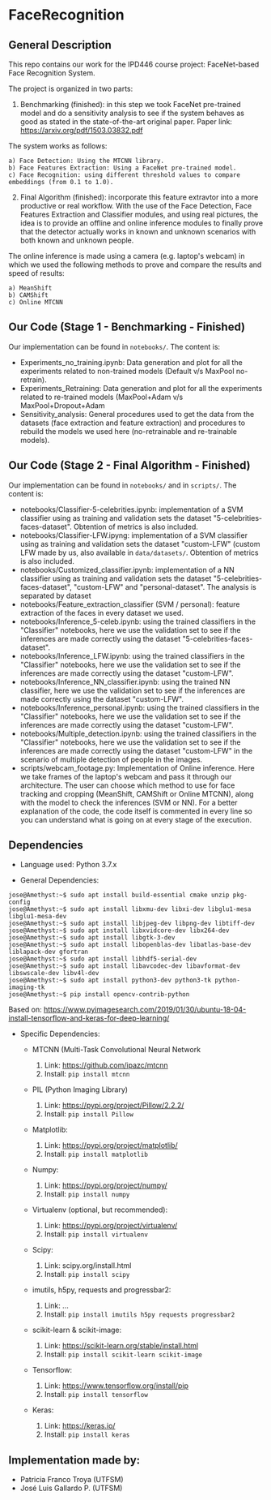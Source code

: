 # FaceRecognition

## General Description

This repo contains our work for the IPD446 course project: FaceNet-based Face Recognition System.

The project is organized in two parts:

1) Benchmarking (finished): in this step we took FaceNet pre-trained model and do a sensitivity analysis to see if the system
behaves as good as stated in the state-of-the-art original paper.
Paper link: https://arxiv.org/pdf/1503.03832.pdf

The system works as follows:

	a) Face Detection: Using the MTCNN library.
	b) Face Features Extraction: Using a FaceNet pre-trained model.
	c) Face Recognition: using different threshold values to compare embeddings (from 0.1 to 1.0).

2) Final Algorithm (finished): incorporate this feature extravtor into a more productive or real workflow. With the use of the Face Detection, Face Features Extraction and Classifier modules, and using real pictures, the idea is to provide an offline and online inference modules to finally prove that the detector actually works in known and unknown scenarios with both known and unknown people.

The online inference is made using a camera (e.g. laptop's webcam) in which we used the following methods to prove and compare the results and speed of results:

	a) MeanShift
	b) CAMShift
	c) Online MTCNN

## Our Code (Stage 1 - Benchmarking - Finished)

Our implementation can be found in `notebooks/`. The content is:

* Experiments_no_training.ipynb: Data generation and plot for all the experiments related to non-trained models (Default v/s MaxPool no-retrain).
* Experiments_Retraining: Data generation and plot for all the experiments related to re-trained models (MaxPool+Adam v/s MaxPool+Dropout+Adam
* Sensitivity_analysis: General procedures used to get the data from the datasets (face extraction and feature extraction) and procedures to rebuild the models we used here (no-retrainable and re-trainable models).

## Our Code (Stage 2 - Final Algorithm - Finished) 

Our implementation can be found in `notebooks/` and in `scripts/`. The content is:

* notebooks/Classifier-5-celebrities.ipynb: implementation of a SVM classifier using as training and validation sets the dataset "5-celebrities-faces-dataset". Obtention of metrics is also included.
* notebooks/Classifier-LFW.ipyng: implementation of a SVM classifier using as training and validation sets the dataset "custom-LFW" (custom LFW made by us, also available in `data/datasets/`. Obtention of metrics is also included.
* notebooks/Customized_classifier.ipynb: implementation of a NN classifier using as training and validation sets the dataset "5-celebrities-faces-dataset", "custom-LFW" and "personal-dataset". The analysis is separated by dataset
* notebooks/Feature_extraction_classifier (SVM / personal): feature extraction of the faces in every dataset we used.
* notebooks/Inference_5-celeb.ipynb: using the trained classifiers in the "Classifier" notebooks, here we use the validation set to see if the inferences are made correctly using the dataset "5-celebrities-faces-dataset".
* notebooks/Inference_LFW.ipynb: using the trained classifiers in the "Classifier" notebooks, here we use the validation set to see if the inferences are made correctly using the dataset "custom-LFW".
* notebooks/Inference_NN_classifier.ipynb: using the trained NN classifier, here we use the validation set to see if the inferences are made correctly using the dataset "custom-LFW".
* notebooks/Inference_personal.ipynb: using the trained classifiers in the "Classifier" notebooks, here we use the validation set to see if the inferences are made correctly using the dataset "custom-LFW".
* notebooks/Multiple_detection.ipynb: using the trained classifiers in the "Classifier" notebooks, here we use the validation set to see if the inferences are made correctly using the dataset "custom-LFW" in the scenario of multiple detection of people in the images.
* scripts/webcam_footage.py: Implementation of Online inference. Here we take frames of the laptop's webcam and pass it through our architecture. The user can choose which method to use for face tracking and cropping (MeanShift, CAMShift or Online MTCNN), along with the model to check the inferences (SVM or NN). For a better explanation of the code, the code itself is commented in every line so you can understand what is going on at every stage of the execution.


## Dependencies

- Language used: Python 3.7.x

* General Dependencies:
```console
jose@Amethyst:~$ sudo apt install build-essential cmake unzip pkg-config
jose@Amethyst:~$ sudo apt install libxmu-dev libxi-dev libglu1-mesa libglu1-mesa-dev
jose@Amethyst:~$ sudo apt install libjpeg-dev libpng-dev libtiff-dev
jose@Amethyst:~$ sudo apt install libxvidcore-dev libx264-dev
jose@Amethyst:~$ sudo apt install libgtk-3-dev
jose@Amethyst:~$ sudo apt install libopenblas-dev libatlas-base-dev liblapack-dev gfortran
jose@Amethyst:~$ sudo apt install libhdf5-serial-dev
jose@Amethyst:~$ sudo apt install libavcodec-dev libavformat-dev libswscale-dev libv4l-dev
jose@Amethyst:~$ sudo apt install python3-dev python3-tk python-imaging-tk
jose@Amethyst:~$ pip install opencv-contrib-python

```
Based on: https://www.pyimagesearch.com/2019/01/30/ubuntu-18-04-install-tensorflow-and-keras-for-deep-learning/

* Specific Dependencies:

	* MTCNN (Multi-Task Convolutional Neural Network
		1. Link: https://github.com/ipazc/mtcnn
		2. Install: `pip install mtcnn`
	* PIL (Python Imaging Library)
		1. Link: https://pypi.org/project/Pillow/2.2.2/
		2. Install: `pip install Pillow`
	* Matplotlib:
		1. Link: https://pypi.org/project/matplotlib/
		1. Install: `pip install matplotlib`
	* Numpy:
		1. Link: https://pypi.org/project/numpy/
		2. Install: `pip install numpy`

	* Virtualenv (optional, but recommended):
		1. Link: https://pypi.org/project/virtualenv/
		2. Install: `pip install virtualenv`
	* Scipy:
		1. Link: scipy.org/install.html
		2. Install: `pip install scipy`
	* imutils, h5py, requests and progressbar2:
		1. Link: ...
		2. Install: `pip install imutils h5py requests progressbar2`
	* scikit-learn & scikit-image:
		1. Link: https://scikit-learn.org/stable/install.html
		2. Install: `pip install scikit-learn scikit-image`
	* Tensorflow:
		1. Link: https://www.tensorflow.org/install/pip
		2. Install: `pip install tensorflow`
	* Keras:
		1. Link: https://keras.io/
		2. Install: `pip install keras`

## Implementation made by: 
- Patricia Franco Troya (UTFSM)
- José Luis Gallardo P. (UTFSM)
